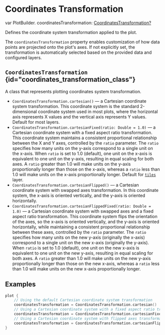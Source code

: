 # Coordinates Transformation

<tldr>
<p> <format style="bold" color="#A020F0">var</format> PlotBuilder. <format style="bold" color="GoldenRod">coordinatesTransformation</format>: <a href="#coordinates_transformation_class"><format style="bold" color="CadetBlue">CoordinatesTransformation?</format></a> </p>
</tldr>

Defines the coordinate system transformation applied to the plot.

The `coordinatesTransformation` property enables customization of how data points are projected onto the plot's axes. If
not explicitly set, the transformation is automatically selected based on the provided data and configured layers.

## `CoordinatesTransformation` {id="coordinates_transformation_class"}

A class that represents plotting coordinates system transformation.

* `CoordinatesTransformation.cartesian()` — a Cartesian coordinate system transformation.
  This coordinate system is the standard 2-dimensional coordinate system used in most plots,
  where the horizontal axis represents X values and the vertical axis represents Y values.
  Default for most layers.
* `CoordinatesTransformation.cartesianFixed(ratio: Double = 1.0)` — a Cartesian coordinate system
  with a fixed aspect ratio transformation.
  This coordinate system maintains a consistent proportional relationship between the X and Y axes,
  controlled by the `ratio` parameter. The `ratio` specifies how many units on the y-axis
  correspond to a single unit on the x-axis. When `ratio` is set to 1.0 (default), one unit on the x-axis
  is equivalent to one unit on the y-axis, resulting in equal scaling for both axes.
  A `ratio` greater than 1.0 will make units on the y-axis proportionally longer than those on the x-axis,
  whereas a `ratio` less than 1.0 will make units on the x-axis proportionally longer.
  Default for [`tiles`](https://kotlin.github.io/kandy/tiles-api.html) layer.
* `CoordinatesTransformation.cartesianFlipped()` — a Cartesian coordinate system with
  swapped axes transformation.
  In this coordinate system, the x-axis is oriented vertically,
  and the y-axis is oriented horizontally.
* `CoordinatesTransformation.cartesianFlippedFixed(ratio: Double = 1.0)` — a Cartesian coordinate system
  with swapped axes and a fixed aspect ratio transformation.
  This coordinate system flips the orientation of the axes, so the x-axis is oriented vertically,
  and the y-axis is oriented horizontally, while maintaining a consistent proportional relationship
  between these axes, controlled by the `ratio` parameter.
  The `ratio` specifies how many units on the new y-axis (originally the x-axis) correspond to a single unit
  on the new x-axis (originally the y-axis). When `ratio` is set to 1.0 (default), one unit on the new x-axis
  is equivalent to one unit on the new y-axis, resulting in equal scaling for both axes.
  A `ratio` greater than 1.0 will make units on the new y-axis proportionally longer than those on the new x-axis,
  whereas a `ratio` less than 1.0 will make units on the new x-axis proportionally longer.
  
## Examples

```kotlin
plot {
    // Using the default Cartesian coordinate system transformation
    coordinatesTransformation = CoordinatesTransformation.cartesian()
    // Using a Cartesian coordinate system with a fixed aspect ratio transformation
    coordinatesTransformation = CoordinatesTransformation.cartesianFixed(ratio = 1.5)
    // Using a Cartesian coordinate system with flipped axes transformation 
    coordinatesTransformation = CoordinatesTransformation.cartesianFlipped()
}
```
